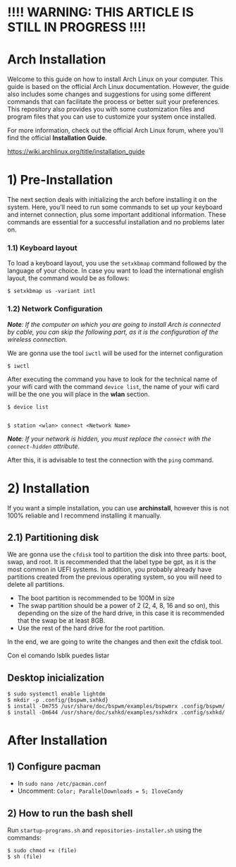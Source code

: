 # !!!! WARNING: THIS ARTICLE IS  STILL IN PROGRESS !!!!


# Arch Installation

Welcome to this guide on how to install Arch Linux on your computer. This guide is based on the official Arch Linux documentation. However, the guide also includes some changes and suggestions for using some different commands that can facilitate the process or better suit your preferences. This repository also provides you with some customization files and program files that you can use to customize your system once installed.

For more information, check out the official Arch Linux forum, where you'll find the official **Installation Guide**.

https://wiki.archlinux.org/title/installation_guide

# 1) Pre-Installation

The next section deals with initializing the arch before installing it on the system. Here, you'll need to run some commands to set up your keyboard and internet connection, plus some important additional information. These commands are essential for a successful installation and no problems later on.

### 1.1) Keyboard layout

To load a keyboard layout, you use the `setxkbmap` command followed by the language of your choice. In case you want to load the international english layout, the command would be as follows:

    $ setxkbmap us -variant intl

### 1.2) Network Configuration

***Note**: If the computer on which you are going to install Arch is connected by cable, you can skip the following part, as it is the configuration of the wireless connection.*

We are gonna use the tool `iwctl` will be used for the internet configuration

    $ iwctl

After executing the command you have to look for the technical name of your wifi card with the command `device list`, the name of your wifi card will be the one you will place in the **wlan** section.

    $ device list


    $ station <wlan> connect <Network Name>

***Note**: If your network is hidden, you must replace the `connect` with the `connect-hidden` attribute.*

After this, it is advisable to test the connection with the `ping` command.

# 2) Installation

If you want a simple installation, you can use **archinstall**, however this is not 100% reliable and I recommend installing it manually.

## 2.1) Partitioning disk

We are gonna use the `cfdisk` tool to partition the disk into three parts: boot, swap, and root. It is recommended that the label type be gpt, as it is the most common in UEFI systems. In addition, you probably already have partitions created from the previous operating system, so you will need to delete all partitions.

 - The boot partition is recommended to be 100M in size
 - The swap partition should be a power of 2 (2, 4, 8, 16 and so on), this depending on the size of the hard drive, in this case it is recommended that the swap be at least 8GB.
 - Use the rest of the hard drive for the root partition.

In the end, we are going to write the changes and then exit the cfdisk tool.

Con el comando lsblk puedes listar 


## Desktop inicialization

    $ sudo systemctl enable lightdm
    $ mkdir -p .config/{bspwm,sxhkd}
    $ install -Dm755 /usr/share/doc/bspwm/examples/bspwmrx .config/bspwm/
    $ install -Dm644 /usr/share/doc/sxhkd/examples/sxhkdrx .config/sxhkd/

# After Installation

## 1) Configure pacman

- In `sudo nano /etc/pacman.conf`
- Uncomment: `Color; ParallelDownloads = 5; IloveCandy`

## 2) How to run the bash shell

Run `startup-programs.sh` and `repositories-installer.sh` using the commands:

    $ sudo chmod +x (file)
    $ sh (file)